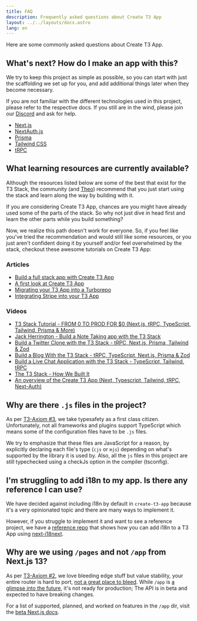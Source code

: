 ```yaml
---
title: FAQ
description: Frequently asked questions about Create T3 App
layout: ../../layouts/docs.astro
lang: en
---
```


Here are some commonly asked questions about Create T3 App.

## What's next? How do I make an app with this?

We try to keep this project as simple as possible, so you can start with just the scaffolding we set up for you, and add additional things later when they become necessary.

If you are not familiar with the different technologies used in this project, please refer to the respective docs. If you still are in the wind, please join our [Discord](https://t3.gg/discord) and ask for help.

- [Next.js](https://nextjs.org/)
- [NextAuth.js](https://next-auth.js.org)
- [Prisma](https://prisma.io)
- [Tailwind CSS](https://tailwindcss.com)
- [tRPC](https://trpc.io)

## What learning resources are currently available?

Although the resources listed below are some of the best that exist for the T3 Stack, the community (and [Theo](https://youtu.be/rzwaaWH0ksk?t=1436)) recommend that you just start using the stack and learn along the way by building with it.

If you are considering Create T3 App, chances are you might have already used some of the parts of the stack. So why not just dive in head first and learn the other parts while you build something?

Now, we realize this path doesn't work for everyone. So, if you feel like you've tried the recommendation and would still like some resources, or you just aren't confident doing it by yourself and/or feel overwhelmed by the stack, checkout these awesome tutorials on Create T3 App:

### Articles

- [Build a full stack app with Create T3 App](https://www.nexxel.dev/blog/ct3a-guestbook)
- [A first look at Create T3 App](https://dev.to/ajcwebdev/a-first-look-at-create-t3-app-1i8f)
- [Migrating your T3 App into a Turborepo](https://www.jumr.dev/blog/t3-turbo)
- [Integrating Stripe into your T3 App](https://blog.nickramkissoon.com/posts/integrate-stripe-t3)

### Videos

- [T3 Stack Tutorial - FROM 0 TO PROD FOR $0 (Next.js, tRPC, TypeScript, Tailwind, Prisma & More)](https://www.youtube.com/watch?v=YkOSUVzOAA4)
- [Jack Herrington - Build a Note Taking app with the T3 Stack](https://www.youtube.com/watch?v=J1gzN1SAhyM)
- [Build a Twitter Clone with the T3 Stack - tRPC, Next.js, Prisma, Tailwind & Zod](https://www.youtube.com/watch?v=nzJsYJPCc80)
- [Build a Blog With the T3 Stack - tRPC, TypeScript, Next.js, Prisma & Zod](https://www.youtube.com/watch?v=syEWlxVFUrY)
- [Build a Live Chat Application with the T3 Stack - TypeScript, Tailwind, tRPC](https://www.youtube.com/watch?v=dXRRY37MPuk)
- [The T3 Stack - How We Built It](https://www.youtube.com/watch?v=H-FXwnEjSsI)
- [An overview of the Create T3 App (Next, Typescript, Tailwind, tRPC, Next-Auth)](https://www.youtube.com/watch?v=VJH8dsPtbeU)

## Why are there `.js` files in the project?

As per [T3-Axiom #3](/en/introduction#typesafety-isnt-optional), we take typesafety as a first class citizen. Unfortunately, not all frameworks and plugins support TypeScript which means some of the configuration files have to be `.js` files.

We try to emphasize that these files are JavaScript for a reason, by explicitly declaring each file's type (`cjs` or `mjs`) depending on what's supported by the library it is used by. Also, all the `js` files in this project are still typechecked using a checkJs option in the compiler (tsconfig).

## I'm struggling to add i18n to my app. Is there any reference I can use?

We have decided against including i18n by default in `create-t3-app` because it's a very opinionated topic and there are many ways to implement it.

However, if you struggle to implement it and want to see a reference project, we have a [reference repo](https://github.com/juliusmarminge/t3-i18n) that shows how you can add i18n to a T3 App using [next-i18next](https://github.com/i18next/next-i18next).

## Why are we using `/pages` and not `/app` from Next.js 13?

As per [T3-Axiom #2](/en/introduction#bleed-responsibly), we love bleeding edge stuff but value stability, your entire router is hard to port, [not a great place to bleed](https://youtu.be/mnwUbtieOuI?t=1662). While `/app` is [a glimpse into the future](https://youtu.be/rnsC-12PVlM?t=818), it's not ready for production; The API is in beta and expected to have breaking changes.

For a list of supported, planned, and worked on features in the `/app` dir, visit the [beta Next.js docs](https://beta.nextjs.org/docs/app-directory-roadmap#supported-and-planned-features).
